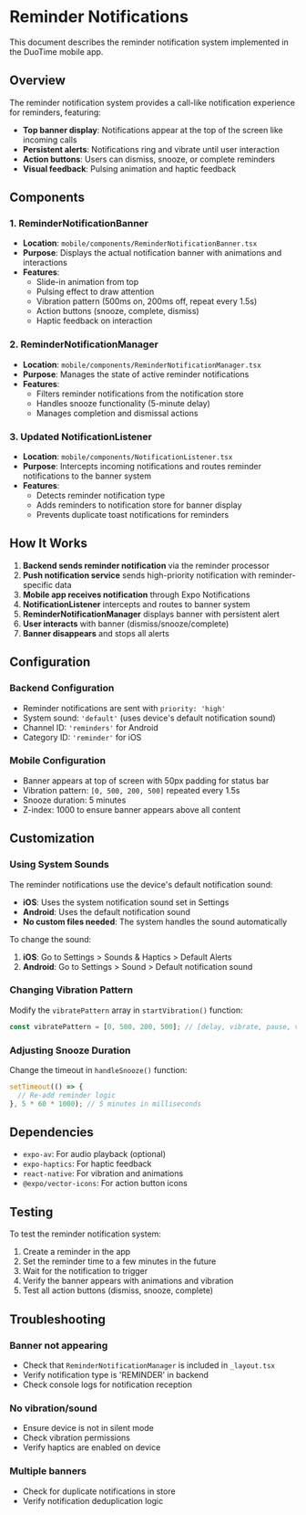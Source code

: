 # Reminder Notifications

This document describes the reminder notification system implemented in the DuoTime mobile app.

## Overview

The reminder notification system provides a call-like notification experience for reminders, featuring:

- **Top banner display**: Notifications appear at the top of the screen like incoming calls
- **Persistent alerts**: Notifications ring and vibrate until user interaction
- **Action buttons**: Users can dismiss, snooze, or complete reminders
- **Visual feedback**: Pulsing animation and haptic feedback

## Components

### 1. ReminderNotificationBanner

- **Location**: `mobile/components/ReminderNotificationBanner.tsx`
- **Purpose**: Displays the actual notification banner with animations and interactions
- **Features**:
  - Slide-in animation from top
  - Pulsing effect to draw attention
  - Vibration pattern (500ms on, 200ms off, repeat every 1.5s)
  - Action buttons (snooze, complete, dismiss)
  - Haptic feedback on interaction

### 2. ReminderNotificationManager

- **Location**: `mobile/components/ReminderNotificationManager.tsx`
- **Purpose**: Manages the state of active reminder notifications
- **Features**:
  - Filters reminder notifications from the notification store
  - Handles snooze functionality (5-minute delay)
  - Manages completion and dismissal actions

### 3. Updated NotificationListener

- **Location**: `mobile/components/NotificationListener.tsx`
- **Purpose**: Intercepts incoming notifications and routes reminder notifications to the banner system
- **Features**:
  - Detects reminder notification type
  - Adds reminders to notification store for banner display
  - Prevents duplicate toast notifications for reminders

## How It Works

1. **Backend sends reminder notification** via the reminder processor
2. **Push notification service** sends high-priority notification with reminder-specific data
3. **Mobile app receives notification** through Expo Notifications
4. **NotificationListener** intercepts and routes to banner system
5. **ReminderNotificationManager** displays banner with persistent alert
6. **User interacts** with banner (dismiss/snooze/complete)
7. **Banner disappears** and stops all alerts

## Configuration

### Backend Configuration

- Reminder notifications are sent with `priority: 'high'`
- System sound: `'default'` (uses device's default notification sound)
- Channel ID: `'reminders'` for Android
- Category ID: `'reminder'` for iOS

### Mobile Configuration

- Banner appears at top of screen with 50px padding for status bar
- Vibration pattern: `[0, 500, 200, 500]` repeated every 1.5s
- Snooze duration: 5 minutes
- Z-index: 1000 to ensure banner appears above all content

## Customization

### Using System Sounds

The reminder notifications use the device's default notification sound:

- **iOS**: Uses the system notification sound set in Settings
- **Android**: Uses the default notification sound
- **No custom files needed**: The system handles the sound automatically

To change the sound:

1. **iOS**: Go to Settings > Sounds & Haptics > Default Alerts
2. **Android**: Go to Settings > Sound > Default notification sound

### Changing Vibration Pattern

Modify the `vibratePattern` array in `startVibration()` function:

```typescript
const vibratePattern = [0, 500, 200, 500]; // [delay, vibrate, pause, vibrate]
```

### Adjusting Snooze Duration

Change the timeout in `handleSnooze()` function:

```typescript
setTimeout(() => {
  // Re-add reminder logic
}, 5 * 60 * 1000); // 5 minutes in milliseconds
```

## Dependencies

- `expo-av`: For audio playback (optional)
- `expo-haptics`: For haptic feedback
- `react-native`: For vibration and animations
- `@expo/vector-icons`: For action button icons

## Testing

To test the reminder notification system:

1. Create a reminder in the app
2. Set the reminder time to a few minutes in the future
3. Wait for the notification to trigger
4. Verify the banner appears with animations and vibration
5. Test all action buttons (dismiss, snooze, complete)

## Troubleshooting

### Banner not appearing

- Check that `ReminderNotificationManager` is included in `_layout.tsx`
- Verify notification type is 'REMINDER' in backend
- Check console logs for notification reception

### No vibration/sound

- Ensure device is not in silent mode
- Check vibration permissions
- Verify haptics are enabled on device

### Multiple banners

- Check for duplicate notifications in store
- Verify notification deduplication logic
